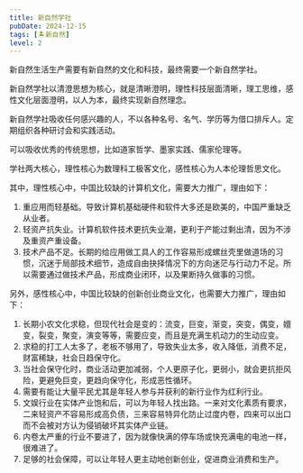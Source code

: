 ```yaml
---
title: 新自然学社
pubDate: 2024-12-15
tags: [🏝新自然]
level: 2
---
```


新自然生活生产需要有新自然的文化和科技，最终需要一个新自然学社。

新自然学社以清澄思想为核心，就是清晰澄明，理性科技层面清晰，理工思维，感性文化层面澄明，以人为本，最终实现新自然理念。

新自然学社吸收任何感兴趣的人，不以各种名号、名气、学历等为借口排斥人。定期组织各种研讨会和实践活动。

可以吸收优秀的传统思想，比如道家哲学、墨家实践、儒家伦理等。

学社两大核心，理性核心为数理科工极客文化，感性核心为人本伦理哲思文化。

其中，理性核心中，中国比较缺的计算机文化，需要大力推广，理由如下：

1. 重应用而轻基础。导致计算机基础硬件和软件大多还是欧美的，中国严重缺乏从业者。
2. 轻资产抗失业。计算机软件技术更抗失业潮，更利于产能过剩出清，因为不涉及重资产重设备。
3. 技术产品不足。长期的给应用做工具人的工作容易形成螺丝壳里做道场的习惯，沉迷于局部技术细节，造成自由抉择情况下的方向迷茫与行动力不足。所以需要通过做技术产品，形成商业闭环，以及果断持久做事的习惯。

另外，感性核心中，中国比较缺的创新创业商业文化，也需要大力推广，理由如下：

1. 长期小农文化求稳，但现代社会是变的：流变，巨变，渐变，突变，偶变，嬗变，裂变，聚变，演变等等，需要应变，而且是充满生机动力的生动应变。
2. 求稳的打工人太多了，老板不够用了，导致失业太多，收入降低，消费不足，财富稀缺，社会日趋保守化。
3. 当社会保守化时，商业活动更加减弱，个人更原子化，更弱小，就会更抗拒风险，更避免巨变，更趋向保守化，形成恶性循环。
4. 需要有能让大量平民尤其是年轻人参与并获利的新行业作为红利行业。
5. 文娱行业在实体产业饱和后，可以为年轻人找出路。一来对文化素质有要求，二来轻资产不容易形成高负债，三来容易特异化防止过度内卷，四来可以出口而不会被对方认为侵销破坏其实体产业链。
6. 内卷太严重的行业不要进了，因为就像快满的停车场或快充满电的电池一样，很难进了。
7. 足够的社会保障，可以让年轻人更主动地创新创业，促进商业消费和生产。
